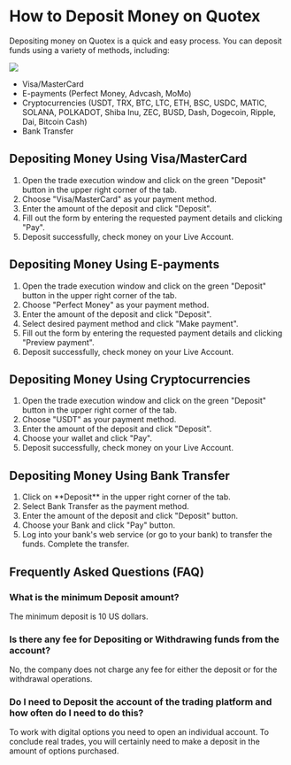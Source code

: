 # How to Deposit Money on Quotex

Depositing money on Quotex is a quick and easy process. You can deposit
funds using a variety of methods, including:

[![](https://static.quotex.io/files/4_en/300_250.jpg)](https://traff.sbs/brokerqxlid)

-   Visa/MasterCard
-   E-payments (Perfect Money, Advcash, MoMo)
-   Cryptocurrencies (USDT, TRX, BTC, LTC, ETH, BSC, USDC, MATIC,
    SOLANA, POLKADOT, Shiba Inu, ZEC, BUSD, Dash, Dogecoin, Ripple, Dai,
    Bitcoin Cash)
-   Bank Transfer

## Depositing Money Using Visa/MasterCard

1.  Open the trade execution window and click on the green
    "Deposit" button in the upper right corner of the tab.
2.  Choose "Visa/MasterCard" as your payment method.
3.  Enter the amount of the deposit and click "Deposit".
4.  Fill out the form by entering the requested payment details and
    clicking "Pay".
5.  Deposit successfully, check money on your Live Account.

## Depositing Money Using E-payments

1.  Open the trade execution window and click on the green
    "Deposit" button in the upper right corner of the tab.
2.  Choose "Perfect Money" as your payment method.
3.  Enter the amount of the deposit and click "Deposit".
4.  Select desired payment method and click "Make payment".
5.  Fill out the form by entering the requested payment details and
    clicking "Preview payment".
6.  Deposit successfully, check money on your Live Account.

## Depositing Money Using Cryptocurrencies

1.  Open the trade execution window and click on the green
    "Deposit" button in the upper right corner of the tab.
2.  Choose "USDT" as your payment method.
3.  Enter the amount of the deposit and click "Deposit".
4.  Choose your wallet and click "Pay".
5.  Deposit successfully, check money on your Live Account.

## Depositing Money Using Bank Transfer

1.  Click on \*\*Deposit\*\* in the upper right corner of the tab.
2.  Select Bank Transfer as the payment method.
3.  Enter the amount of the deposit and click "Deposit" button.
4.  Choose your Bank and click "Pay" button.
5.  Log into your bank's web service (or go to your bank) to transfer
    the funds. Complete the transfer.

## Frequently Asked Questions (FAQ)

### What is the minimum Deposit amount?

The minimum deposit is 10 US dollars.

### Is there any fee for Depositing or Withdrawing funds from the account?

No, the company does not charge any fee for either the deposit or for
the withdrawal operations.

### Do I need to Deposit the account of the trading platform and how often do I need to do this?

To work with digital options you need to open an individual account. To
conclude real trades, you will certainly need to make a deposit in the
amount of options purchased.

